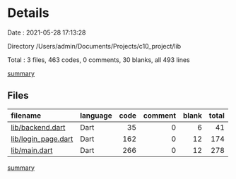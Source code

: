 # Details

Date : 2021-05-28 17:13:28

Directory /Users/admin/Documents/Projects/c10_project/lib

Total : 3 files,  463 codes, 0 comments, 30 blanks, all 493 lines

[summary](results.md)

## Files
| filename | language | code | comment | blank | total |
| :--- | :--- | ---: | ---: | ---: | ---: |
| [lib/backend.dart](/lib/backend.dart) | Dart | 35 | 0 | 6 | 41 |
| [lib/login_page.dart](/lib/login_page.dart) | Dart | 162 | 0 | 12 | 174 |
| [lib/main.dart](/lib/main.dart) | Dart | 266 | 0 | 12 | 278 |

[summary](results.md)